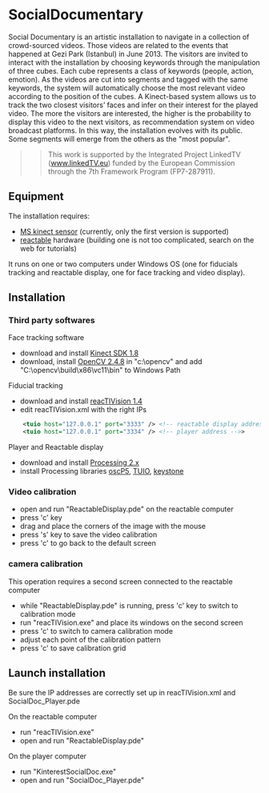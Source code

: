 # SocialDocumentary

Social Documentary is an artistic installation to navigate in a collection of crowd-sourced videos. Those videos are related to the events that happened at Gezi Park (Istanbul) in June 2013.
The visitors are invited to interact with the installation by choosing keywords through the manipulation of three cubes. Each cube represents a class of keywords (people, action, emotion). As the videos are cut into segments and tagged with the same keywords, the system will automatically choose the most relevant video according to the position of the cubes. A Kinect-based system allows us to track the two closest visitors’ faces and infer on their interest for the played video. The more the visitors are interested, the higher is the probability to display this video to the next visitors, as recommendation system on video broadcast platforms. In this way, the installation evolves with its public. Some segments will emerge from the others as the "most popular".

>>This work is supported by the Integrated Project LinkedTV (www.linkedTV.eu) funded by the European Commission through the 7th Framework Program (FP7-287911).

## Equipment

The installation requires:
- [MS kinect sensor] (currently, only the first version is supported)
- [reactable] hardware (building one is not too complicated, search on the web for tutorials)

It runs on one or two computers under Windows OS (one for fiducials tracking and reactable display, one for face tracking and video display).

## Installation
### Third party softwares
Face tracking software
- download and install [Kinect SDK 1.8]
- download, install [OpenCV 2.4.8] in "c:\opencv" and add "C:\opencv\build\x86\vc11\bin" to Windows Path

Fiducial tracking
- download and install [reacTIVision 1.4]
- edit reacTIVision.xml with the right IPs
```xml
    <tuio host="127.0.0.1" port="3333" /> <!-- reactable display address -->>
    <tuio host="127.0.0.1" port="3334" /> <!-- player address -->>
```

Player and Reactable display
- download and install [Processing 2.x]
- install Processing libraries [oscP5], [TUIO], [keystone]

### Video calibration
- open and run "ReactableDisplay.pde" on the reactable computer
- press 'c' key
- drag and place the corners of the image with the mouse
- press 's' key to save the video calibration
- press 'c' to go back to the default screen

### camera calibration
This operation requires a second screen connected to the reactable computer
- while "ReactableDisplay.pde" is running, press 'c' key to switch to calibration mode
- run "reacTIVision.exe" and place its windows on the second screen
- press 'c' to switch to camera calibration mode
- adjust each point of the calibration pattern
- press 'c' to save calibration grid

## Launch installation
Be sure the IP addresses are correctly set up in reacTIVision.xml and SocialDoc_Player.pde

On the reactable computer
- run "reacTIVision.exe"
- open and run "ReactableDisplay.pde"

On the player computer
- run "KinterestSocialDoc.exe"
- open and run "SocialDoc_Player.pde"


[MS kinect sensor]:http://www.microsoft.com/en-us/kinectforwindows/default.aspx
[reactable]:http://www.reactable.com/
[Kinect SDK 1.8]:http://www.microsoft.com/en-us/download/details.aspx?id=40278
[OpenCV 2.4.8]:http://opencv.org/opencv-2-4-8.html
[reacTIVision 1.4]:http://sourceforge.net/projects/reactivision/files/reacTIVision/reacTIVision-1.4/
[Processing 2.x]:https://processing.org/download/
[oscP5]:http://www.sojamo.de/libraries/oscP5/
[TUIO]:http://www.tuio.org/?processing
[keystone]:http://keystonep5.sourceforge.net/
